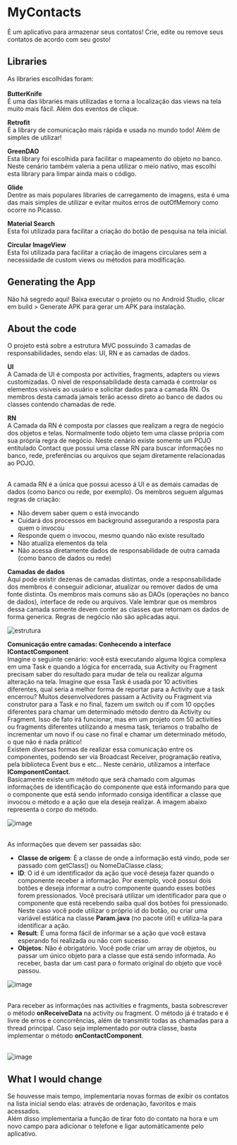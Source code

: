 # MyContacts
É um aplicativo para armazenar seus contatos! Crie, edite ou remove seus contatos de acordo com seu gosto!

## Libraries
As libraries escolhidas foram:<br><br>
<b>ButterKnife</B><br>
É uma das libraries mais utilizadas e torna a localização das views na tela muito mais fácil. Além dos eventos de clique.

<b>Retrofit</B><br>
É a library de comunicação mais rápida e usada no mundo todo! Além de simples de utilizar!

<b>GreenDAO</B><br>
Esta library foi escolhida para facilitar o mapeamento do objeto no banco. Neste cenário também valeria a pena utilizar o meio nativo, 
mas escolhi esta library para limpar ainda mais o código.

<b>Glide</B><br>
Dentre as mais populares libraries de carregamento de imagens, esta é uma das mais simples de utilizar e evitar muitos erros de outOfMemory como ocorre no Picasso.

<b>Material Search</B><br>
Esta foi utilizada para facilitar a criação do botão de pesquisa na tela inicial.

<b>Circular ImageView</B><br>
Esta foi utilizada para facilitar a criação de imagens circulares sem a necessidade de custom views ou métodos para modificação.

## Generating the App
Não há segredo aqui! Baixa executar o projeto ou no Android Studio, clicar em build > Generate APK para gerar um APK para instalação.

## About the code
O projeto está sobre a estrutura MVC possuindo 3 camadas de responsabilidades, sendo elas: UI, RN e as camadas de dados.

<b>UI</B><br>
A Camada de UI é composta por activities, fragments, adapters ou views customizadas. O nível de responsabilidade desta camada é controlar os elementos visiveis ao usuário e solicitar dados para a camada RN. Os membros desta camada jamais terão acesso direto ao banco de dados ou classes contendo chamadas de rede.

<b>RN</B><br>
A Camada da RN é composta por classes que realizam a regra de negócio dos objetos e telas. Normalmente todo objeto tem uma classe própria com sua própria regra de negócio. Neste cenário existe somente um POJO entitulado Contact que possui uma classe RN para buscar informações no banco, rede, preferências ou arquivos que sejam diretamente relacionadas ao POJO. <br><br>

A camada RN é a única que possui acesso á UI e as demais camadas de dados (como banco ou rede, por exemplo). Os membros seguem algumas regras de criação:

<ul>
<li>Não devem saber quem o está invocando</li>
<li>Cuidará dos processos em background assegurando a resposta para quem o invocou</li>
<li>Responde quem o invocou, mesmo quando não existe resultado</li>
<li>Não atualiza elementos da tela</li>
<li>Não acessa diretamente dados de responsabilidade de outra camada (como banco de dados ou rede)</li>
</ul>

<b>Camadas de dados</B><br>
Aqui pode existir dezenas de camadas distintas, onde a responsabilidade dos membros é conseguir adicionar, atualizar ou remover dados de uma fonte distinta. Os membros mais comuns são as DAOs (operações no banco de dados), interface de rede ou arquivos. Vale lembrar que os membros dessa camada somente devem conter as classes que retornam os dados de forma generica. Regras de negócio não são aplicadas aqui.

![estrutura](https://user-images.githubusercontent.com/19216148/31062327-3450a220-a700-11e7-921c-8d0d4243538b.png)

<b>Comunicação entre camadas: Conhecendo a interface IContactComponent</B><br>
Imagine o seguinte cenário: você está executando alguma lógica complexa em uma Task e quando a lógica for encerrada, sua Activity ou Fragment precisam saber do resultado para mudar de tela ou realizar alguma alteração na tela. Imagine que essa Task é usada por 10 activities diferentes, qual seria a melhor forma de reportar para a Activity que a task encerrou? Muitos desenvolvedores passam a Activity ou Fragment via construtor para a Task e no final, fazem um switch ou if com 10 opções diferentes para chamar um determinado método dentro da Activity ou Fragment. Isso de fato irá funcionar, mas em um projeto com 50 activities ou fragments diferentes utilizando a mesma task, teríamos o trabalho de incrementar um novo if ou case no final e chamar um determinado método, o que não é nada prático!<br>
Existem diversas formas de realizar essa comunicação entre os componentes, podendo ser via Broadcast Receiver, programação reativa, pela biblioteca Event bus e etc... Neste cenário, utilizamos a interface <b>IComponentContact</b>.<br>
Basicamente existe um método que será chamado com algumas informações de identificação do componente que está informando para que o componente que está sendo informado consiga identificar a classe que invocou o método e a ação que ela deseja realizar. A imagem abaixo representa o corpo do método.<br>
 
 ![image](https://user-images.githubusercontent.com/19216148/31062751-6540e2b6-a703-11e7-8218-745089b3ccba.png)<br><br>

As informações que devem ser passadas são:<br>
<ul>
<li><b>Classe de origem</b>: É a classe de onde a informação está vindo, pode ser passado com getClass() ou NomeDaClasse.class;</li>
<li><b>ID</b>: O id é um identificador da ação que você deseja fazer quando o componente receber a informação. Por exemplo, você possui dois botões e deseja informar a outro componente quando esses botões forem pressionados. Você precisará utilizar um identificador para que o componente que está recebendo saiba qual dos botões foi pressionado. Neste caso você pode utilizar o próprio id do botão, ou criar uma variável estática na classe <b>Param.java</b> (no pacote útil) e utiliza-la para identificar a ação.</li>
<li><b>Result</b>: É uma forma fácil de informar se a ação que você estava esperando foi realizada ou não com sucesso.</li>
<li><b>Objetos</b>: Não é obrigatório. Você pode criar um array de objetos, ou passar um único objeto para a classe que está sendo informada. Ao receber, basta dar um cast para o formato original do objeto que você passou.</li>
</ul>

![image](https://user-images.githubusercontent.com/19216148/31062814-e1ff001c-a703-11e7-9904-7a279fd54c8a.png)<br><br>

Para receber as informações nas activities e fragments, basta sobrescrever o método <b>onReceiveData</b> na activity ou fragment. O método já é tratado e é livre de erros e concorrências, além de transmitir todas as chamadas para a thread principal. Caso seja implementado por outra classe, basta implementar o método <b>onContactComponent</b>.<br><br>

![image](https://user-images.githubusercontent.com/19216148/31062815-e46e92ae-a703-11e7-8c3d-6197692dd2de.png)

## What I would change
Se houvesse mais tempo, implementaria novas formas de exibir os contatos na lista inicial sendo elas: através de ordenação, favoritos e mais acessados.<br>
Além disso implementaria a função de tirar foto do contato na hora e um novo campo para adicionar o telefone e ligar automáticamente pelo aplicativo.
